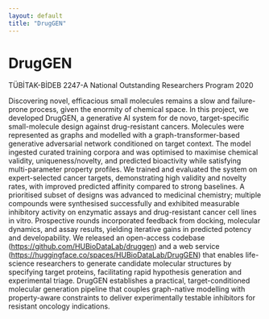 ```yaml
---
layout: default
title: "DrugGEN"
---
```


# DrugGEN

TÜBİTAK-BİDEB 2247-A National Outstanding Researchers Program 2020  

Discovering novel, efficacious small molecules remains a slow and failure-prone process, given the enormity of chemical space. In this project, we developed DrugGEN, a generative AI system for de novo, target-specific small-molecule design against drug-resistant cancers. Molecules were represented as graphs and modelled with a graph-transformer-based generative adversarial network conditioned on target context. The model ingested curated training corpora and was optimised to maximise chemical validity, uniqueness/novelty, and predicted bioactivity while satisfying multi-parameter property profiles. We trained and evaluated the system on expert-selected cancer targets, demonstrating high validity and novelty rates, with improved predicted affinity compared to strong baselines. A prioritised subset of designs was advanced to medicinal chemistry; multiple compounds were synthesised successfully and exhibited measurable inhibitory activity on enzymatic assays and drug-resistant cancer cell lines in vitro. Prospective rounds incorporated feedback from docking, molecular dynamics, and assay results, yielding iterative gains in predicted potency and developability. We released an open-access codebase (https://github.com/HUBioDataLab/druggen) and a web service (https://huggingface.co/spaces/HUBioDataLab/DrugGEN) that enables life-science researchers to generate candidate molecular structures by specifying target proteins, facilitating rapid hypothesis generation and experimental triage. DrugGEN establishes a practical, target-conditioned molecular generation pipeline that couples graph-native modelling with property-aware constraints to deliver experimentally testable inhibitors for resistant oncology indications.
